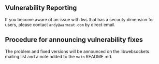 ## Vulnerability Reporting

If you become aware of an issue with lws that has a security
dimension for users, please contact `andy@warmcat.com` by
direct email.

## Procedure for announcing vulnerability fixes

The problem and fixed versions will be announced on the
libwebsockets mailing list and a note added to the `main`
README.md.

